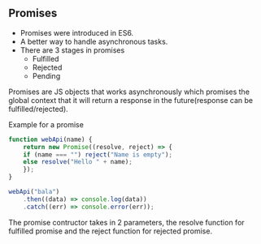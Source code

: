 ## Promises

-  Promises were introduced in ES6.
-  A better way to handle asynchronous tasks.
-  There are 3 stages in promises
	-  Fulfilled
	-  Rejected
	-  Pending

Promises are JS objects that works asynchronously which promises the global context that it will return a response in the future(response can be fulfilled/rejected).

Example for a promise

```js
function webApi(name) {
	return new Promise((resolve, reject) => {
	if (name === "") reject("Name is empty");
	else resolve("Hello " + name);
	});
}

webApi("bala")
	.then((data) => console.log(data))
	.catch((err) => console.error(err));
```

The promise contructor takes in 2 parameters, the resolve function for fulfilled promise and the reject function for rejected promise.